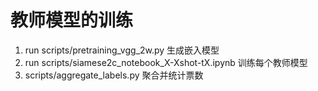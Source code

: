 # 教师模型的训练
1. run scripts/pretraining_vgg_2w.py 生成嵌入模型
2. run scripts/siamese2c_notebook_X-Xshot-tX.ipynb 训练每个教师模型
3. scripts/aggregate_labels.py 聚合并统计票数
